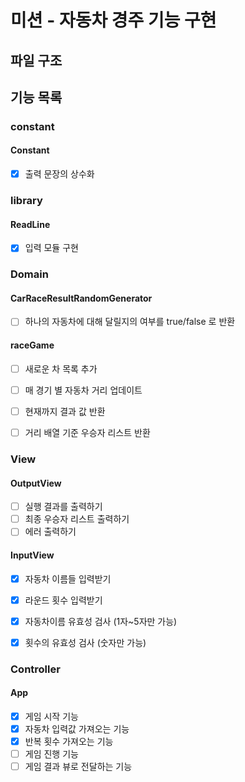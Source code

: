 # 미션 - 자동차 경주 기능 구현

## 파일 구조

## 기능 목록

### constant
#### Constant
- [x] 출력 문장의 상수화
### library
#### ReadLine
- [x] 입력 모듈 구현
### Domain

#### CarRaceResultRandomGenerator

- [ ] 하나의 자동차에 대해 달릴지의 여부를 true/false 로 반환

#### raceGame

- [ ] 새로운 차 목록 추가
- [ ] 매 경기 별 자동차 거리 업데이트
- [ ] 현재까지 결과 값 반환
- [ ] 거리 배열 기준 우승자 리스트 반환


### View

#### OutputView

- [ ] 실행 결과를 출력하기
- [ ] 최종 우승자 리스트 출력하기
- [ ] 에러 출력하기

#### InputView

- [x] 자동차 이름들 입력받기
- [x] 라운드 횟수 입력받기

- [x] 자동차이름 유효성 검사 (1자~5자만 가능)
- [x] 횟수의 유효성 검사 (숫자만 가능)

### Controller
#### App
- [x] 게임 시작 기능
- [x] 자동차 입력값 가져오는 기능
- [x] 반복 횟수 가져오는 기능
- [ ] 게임 진행 기능
- [ ] 게임 결과 뷰로 전달하는 기능